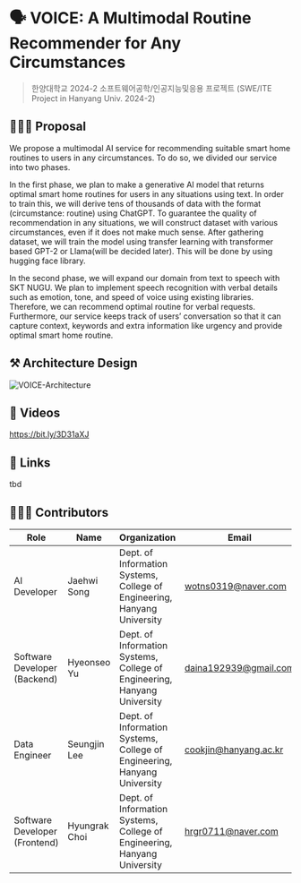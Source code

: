 # 🗣️ VOICE: A Multimodal Routine Recommender for Any Circumstances
> 한양대학교 2024-2 소프트웨어공학/인공지능및응용 프로젝트 (SWE/ITE Project in Hanyang Univ. 2024-2)

## 💁🏻‍♂️ Proposal
We propose a multimodal AI service for recommending suitable smart home routines to users in any circumstances. To do so, we divided our service into two phases.

In the first phase, we plan to make a generative AI model that returns optimal smart home routines for users in any situations using text. In order to train this, we will derive tens of thousands of data with the format (circumstance: routine) using ChatGPT. To guarantee the quality of recommendation in any situations, we will construct dataset with various circumstances, even if it does not make much sense. After gathering dataset, we will train the model using transfer learning with transformer based GPT-2 or Llama(will be decided later). This will be done by using hugging face library.

In the second phase, we will expand our domain from text to speech with SKT NUGU. We plan to implement speech recognition with verbal details such as emotion, tone, and speed of voice using existing libraries. Therefore, we can recommend optimal routine for verbal requests. Furthermore, our service keeps track of users’ conversation so that it can capture context, keywords and extra information like urgency and provide optimal smart home routine.

## ⚒️ Architecture Design
![VOICE-Architecture](https://github.com/user-attachments/assets/0d4702fb-eca2-4df7-91b8-5c69b8778f7c)

## 🎥 Videos
https://bit.ly/3D31aXJ

## 🔗 Links
tbd

## 🧑🏻‍💻 Contributors
| Role | Name | Organization | Email |
|------|-------|-------|-------|
| AI Developer | Jaehwi Song | Dept. of Information Systems, College of Engineering, Hanyang University | wotns0319@naver.com |
| Software Developer (Backend) | Hyeonseo Yu | Dept. of Information Systems, College of Engineering, Hanyang University | daina192939@gmail.com |
| Data Engineer | Seungjin Lee | Dept. of Information Systems, College of Engineering, Hanyang University | cookjin@hanyang.ac.kr |
| Software Developer (Frontend) | Hyungrak Choi | Dept. of Information Systems, College of Engineering, Hanyang University | hrgr0711@naver.com |
